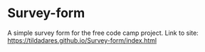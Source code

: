 # Survey-form
A simple survey form for the free code camp project.
Link to site:
https://tildadares.github.io/Survey-form/index.html
